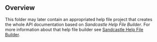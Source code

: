 ## Overview

This folder may later contain an appropriated help file project that creates the whole API documentation based on _Sandcastle Help File Builder_. For more information about that help file builder see [Sandcastle Help File Builder](https://ewsoftware.github.io/SHFB/html/bd1ddb51-1c4f-434f-bb1a-ce2135d3a909.htm).
